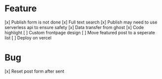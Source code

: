 # Feature
[x] Publish form is not done
[x] Full text search
[x] Publish may need to use serverless api to ensure safety
[x] Data transfer from ghost
[x] Code highlight
[ ] Custom frontpage design
[ ] Move featured post to a seperate list 
[ ] Deploy on vercel

# Bug
[x] Reset post form after sent
